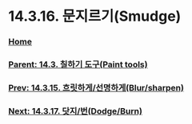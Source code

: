 # 14.3.16. 문지르기(Smudge)

### [Home](./00-home.md)
### [Parent: 14.3. 칠하기 도구(Paint tools)](./14-03-00-paint-tools.md)
### [Prev: 14.3.15. 흐릿하게/선명하게(Blur/sharpen)](./14-03-15-00-blur-sharpen.md)
### [Next: 14.3.17. 닷지/번(Dodge/Burn)](./14-03-17-dodge-burn.md)
